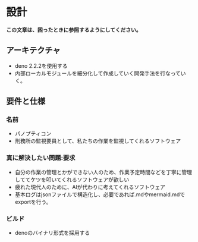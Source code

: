 # 設計

**この文章は、困ったときに参照するようにしてください。**

## アーキテクチャ

- deno 2.2.2を使用する
- 内部ローカルモジュールを細分化して作成していく開発手法を行なっていく。

## 要件と仕様

### 名前

- パノプティコン
- 刑務所の監視要員として、私たちの作業を監視してくれるソフトウェア

### 真に解決したい問題:要求

- 自分の作業の管理とかができない人のため、作業予定時間などを丁寧に管理しててケツを叩いてくれるソフトウェアが欲しい
- 疲れた現代人のために、AIが代わりに考えてくれるソフトウェア
- 基本ログはjsonファイルで構造化し、必要であれば.mdやmermaid.mdでexportを行う。

### ビルド

- denoのバイナリ形式を採用する
